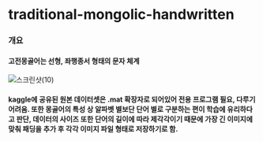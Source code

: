 # traditional-mongolic-handwritten

<h3>개요</h3>
<h4>고전몽골어는 선형, 좌행종서 형태의 문자 체계</h4>

![스크린샷(10)](https://user-images.githubusercontent.com/101073973/204441403-a9382958-93e1-483a-b41d-9c212a5de501.png)

<h4>kaggle에 공유된 원본 데이터셋은 .mat 확장자로 되어있어 전용 프로그램 필요, 다루기 어려움. 또한 몽골어의 특성 상 알파벳 별보단 단어 별로 구분하는 편이 학습에 유리하다고 판단, 데이터의 사이즈 또한 단어의 길이에 따라 제각각이기 때문에 가장 긴 이미지에 맞춰 패딩을 추가 후 각각 이미지 파일 형태로 저장하기로 함.</h4>
